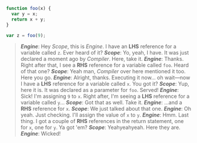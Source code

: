 ```js
function foo(x) {
  var y = x;
  return x + y;
}

var z = foo(9);
```

> **_Engine_**: Hey _Scope_, this is _Engine_. I have an **LHS** reference for a variable called `z`. Ever heard of it?
> **_Scope_**: Yo, yeah, I have. It was just declared a moment ago by _Compiler_. Here, take it.
> **_Engine_**: Thanks. Right after that, I see a **RHS** reference for a variable called `foo`. Heard of that one?
> **_Scope_**: Yeah man, _Compiler_ over here mentioned it too. Here you go.
> **_Engine_**: Alright, thanks. Executing it now... oh wait—now I have a **LHS** reference for a variable called `x`. You got it?
> **_Scope_**: Yup, here it is. It was declared as a parameter for `foo`. Served!
> **_Engine_**: Sick! I'm assigning `9` to `x`. Right after, I'm seeing a **LHS** reference for a variable called `y`...
> **_Scope_**: Got that as well. Take it.
> **_Engine_**: ...and a **RHS** reference for `x`.
> **_Scope_**: We just talked about that one.
> **_Engine_**: Oh yeah. Just checking. I'll assign the value of `x` to `y`.
> **_Engine_**: Hmm. Last thing. I got a couple of **RHS** references in the return statement, one for `x`, one for `y`. Ya got 'em?
> **_Scope_**: Yeahyeahyeah. Here they are.
> **_Engine_**: Wicked!
